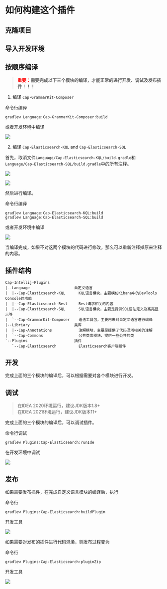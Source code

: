 # 如何构建这个插件

## 克隆项目

## 导入开发环境

## 按顺序编译

> <font color="red">**重要：**</font>**需要完成以下三个模块的编译，才能正常的进行开发、调试及发布插件！！！**

1. 编译 `Cap-GrammarKit-Composer`

命令行编译
```
gradlew Language:Cap-GrammarKit-Composer:build
```

或者开发环境中编译

![](images/build_step_01.png)

2. 编译 `Cap-Elasticsearch-KQL` and `Cap-Elasticsearch-SQL`

首先，取消文件`Language/Cap-Elasticsearch-KQL/build.gradle`和`Language/Cap-Elasticsearch-SQL/build.gradle`中的所有注释。

![](images/build_step_02.png)

![](images/build_step_03.png)

然后进行编译。

命令行编译
```
gradlew Language:Cap-Elasticsearch-KQL:build
gradlew Language:Cap-Elasticsearch-SQL:build
```

或者开发环境中编译

![](images/build_step_04.png)

当编译完成，如果不对这两个模块的代码进行修改，那么可以重新注释掉原来注释的内容。

## 插件结构

```
Cap-Intellij-Plugins
|--Language                    自定义语言
|  |--Cap-Elasticsearch-KQL      KQL语言模块，主要模仿Kibana中的DevTools Console的功能
|  |--Cap-Elasticsearch-Rest     Rest请求相关的内容
|  |--Cap-Elasticsearch-SQL      SQL语言模块，主要是提供SQL语法定义及高亮显示等
|  `--Cap-GrammarKit-Composer    语法工具包，主要用来对自定义语言进行编译
|--Libriary                    类库
|  |--Cap-Annotations            注解模块，主要是提供了代码混淆相关的注解
|  `--Cap-Commons                公共类库模块，提供一些公共的类
`--Plugins                     插件
   `--Cap-Elasticsearch          Elasticsearch客户端插件
```

## 开发

完成上面的三个模块的编译后，可以根据需要对各个模块进行开发。

## 调试

> 在IDEA 2020环境运行，建议JDK版本1.8+  
> 在IDEA 2021环境运行，建议JDK版本11+

完成上面的三个模块的编译后，可以调试插件。

命令行调试

```
gradlew Plugins:Cap-Elasticsearch:runIde
```

在开发环境中调试

![](images/run_step_01.png)

## 发布

如果需要发布插件，在完成自定义语言模块的编译后，执行

命令行

```
gradlew Plugins:Cap-Elasticsearch:buildPlugin
```

开发工具

![](images/publish_step_01.png)

如果需要对发布的插件进行代码混淆，则发布过程变为

命令行

```
gradlew Plugins:Cap-Elasticsearch:pluginZip
```

开发工具

![](images/publish_step_02.png)
